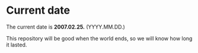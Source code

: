 # Current date

The current date is **2007.02.25.** (YYYY.MM.DD.)

This repository will be good when the world ends, so we will know how long it lasted.